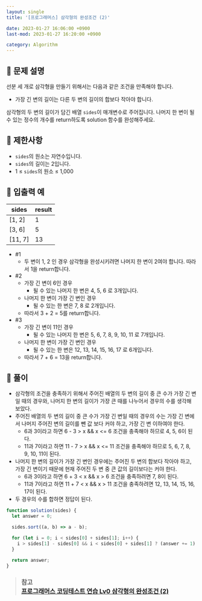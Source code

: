 ```yaml
---
layout: single
title: '[프로그래머스] 삼각형의 완성조건 (2)'

date: 2023-01-27 16:06:00 +0900
last-mod: 2023-01-27 16:20:00 +0900

category: Algorithm
---
```


## 📌 문제 설명

선분 세 개로 삼각형을 만들기 위해서는 다음과 같은 조건을 만족해야 합니다.

- 가장 긴 변의 길이는 다른 두 변의 길이의 합보다 작아야 합니다.

삼각형의 두 변의 길이가 담긴 배열 `sides`이 매개변수로 주어집니다. 나머지 한 변이 될 수 있는 정수의 개수를 return하도록 solution 함수를 완성해주세요.

## 📌 제한사항

- `sides`의 원소는 자연수입니다.
- `sides`의 길이는 2입니다.
- 1 ≤ `sides`의 원소 ≤ 1,000

## 📌 입출력 예

| sides   | result |
| ------- | ------ |
| [1, 2]  | 1      |
| [3, 6]  | 5      |
| [11, 7] | 13     |

- #1
  - 두 변이 1, 2 인 경우 삼각형을 완성시키려면 나머지 한 변이 2여야 합니다. 따라서 1을 return합니다.
- #2
  - 가장 긴 변이 6인 경우
    - 될 수 있는 나머지 한 변은 4, 5, 6 로 3개입니다.
  - 나머지 한 변이 가장 긴 변인 경우
    - 될 수 있는 한 변은 7, 8 로 2개입니다.
  - 따라서 3 + 2 = 5를 return합니다.
- #3
  - 가장 긴 변이 11인 경우
    - 될 수 있는 나머지 한 변은 5, 6, 7, 8, 9, 10, 11 로 7개입니다.
  - 나머지 한 변이 가장 긴 변인 경우
    - 될 수 있는 한 변은 12, 13, 14, 15, 16, 17 로 6개입니다.
  - 따라서 7 + 6 = 13을 return합니다.

## 📌 풀이

- 삼각형의 조건을 충족하기 위해서 주어진 배열의 두 변의 길이 중 큰 수가 가장 긴 변일 때의 경우와, 나머지 한 변의 길이가 가장 큰 때를 나누어서 경우의 수를 생각해 보았다.
- 주어진 배열의 두 변의 길이 중 큰 수가 가장 긴 변일 때의 경우의 수는 가장 긴 변에서 나머지 주어진 변의 길이를 뺀 값 보다 커야 하고, 가장 긴 변 이하여야 한다.
  - 6과 3이라고 하면 6 - 3 > x && x <= 6 조건을 충족해야 하므로 4, 5, 6이 된다.
  - 11과 7이라고 하면 11 - 7 > x && x <= 11 조건을 충족해야 하므로 5, 6, 7, 8, 9, 10, 11이 된다.
- 나머지 한 변의 길이가 가장 긴 변인 경우에는 주어진 두 변의 합보다 작아야 하고, 가장 긴 변이기 때문에 현재 주어진 두 변 중 큰 값의 길이보다는 커야 한다.
  - 6과 3이라고 하면 6 + 3 < x && x > 6 조건을 충족하려면 7, 8이 된다.
  - 11과 7이라고 하면 11 + 7 < x && x > 11 조건을 충족하려면 12, 13, 14, 15, 16, 17이 된다.
- 두 경우의 수를 합하면 정답이 된다.

```javascript
function solution(sides) {
  let answer = 0;

  sides.sort((a, b) => a - b);

  for (let i = 0; i < sides[0] + sides[1]; i++) {
    i > sides[1] - sides[0] && i < sides[0] + sides[1] ? (answer += 1) : 0;
  }

  return answer;
}
```

> ### 참고<br>[프로그래머스 코딩테스트 연습 Lv0 삼각형의 완성조건 (2)](https://school.programmers.co.kr/learn/courses/30/lessons/120868)
